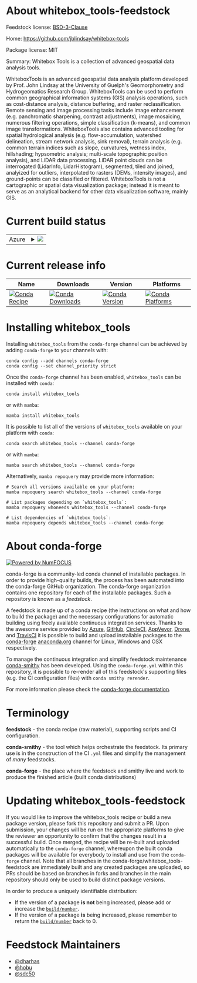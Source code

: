 About whitebox_tools-feedstock
==============================

Feedstock license: [BSD-3-Clause](https://github.com/conda-forge/whitebox_tools-feedstock/blob/main/LICENSE.txt)

Home: https://github.com/jblindsay/whitebox-tools

Package license: MIT

Summary: Whitebox Tools is a collection of advanced geospatial data analysis tools.

WhiteboxTools is an advanced geospatial data analysis platform developed by Prof. John Lindsay at
the University of Guelph's Geomorphometry and Hydrogeomatics Research Group. WhiteboxTools can be
used to perform common geographical information systems (GIS) analysis operations, such as
cost-distance analysis, distance buffering, and raster reclassification. Remote sensing and image
processing tasks include image enhancement (e.g. panchromatic sharpening, contrast adjustments),
image mosaicing, numerous filtering operations, simple classification (k-means), and common image
transformations. WhiteboxTools also contains advanced tooling for spatial hydrological analysis
(e.g. flow-accumulation, watershed delineation, stream network analysis, sink removal), terrain
analysis (e.g. common terrain indices such as slope, curvatures, wetness index, hillshading;
hypsometric analysis; multi-scale topographic position analysis), and LiDAR data processing. LiDAR
point clouds can be interrogated (LidarInfo, LidarHistogram), segmented, tiled and joined,
analyized for outliers, interpolated to rasters (DEMs, intensity images), and ground-points can be
classified or filtered. WhiteboxTools is not a cartographic or spatial data visualization package;
instead it is meant to serve as an analytical backend for other data visualization software,
mainly GIS.


Current build status
====================


<table>
    
  <tr>
    <td>Azure</td>
    <td>
      <details>
        <summary>
          <a href="https://dev.azure.com/conda-forge/feedstock-builds/_build/latest?definitionId=4596&branchName=main">
            <img src="https://dev.azure.com/conda-forge/feedstock-builds/_apis/build/status/whitebox_tools-feedstock?branchName=main">
          </a>
        </summary>
        <table>
          <thead><tr><th>Variant</th><th>Status</th></tr></thead>
          <tbody><tr>
              <td>linux_64_python3.10.____cpython</td>
              <td>
                <a href="https://dev.azure.com/conda-forge/feedstock-builds/_build/latest?definitionId=4596&branchName=main">
                  <img src="https://dev.azure.com/conda-forge/feedstock-builds/_apis/build/status/whitebox_tools-feedstock?branchName=main&jobName=linux&configuration=linux%20linux_64_python3.10.____cpython" alt="variant">
                </a>
              </td>
            </tr><tr>
              <td>linux_64_python3.11.____cpython</td>
              <td>
                <a href="https://dev.azure.com/conda-forge/feedstock-builds/_build/latest?definitionId=4596&branchName=main">
                  <img src="https://dev.azure.com/conda-forge/feedstock-builds/_apis/build/status/whitebox_tools-feedstock?branchName=main&jobName=linux&configuration=linux%20linux_64_python3.11.____cpython" alt="variant">
                </a>
              </td>
            </tr><tr>
              <td>linux_64_python3.12.____cpython</td>
              <td>
                <a href="https://dev.azure.com/conda-forge/feedstock-builds/_build/latest?definitionId=4596&branchName=main">
                  <img src="https://dev.azure.com/conda-forge/feedstock-builds/_apis/build/status/whitebox_tools-feedstock?branchName=main&jobName=linux&configuration=linux%20linux_64_python3.12.____cpython" alt="variant">
                </a>
              </td>
            </tr><tr>
              <td>linux_64_python3.13.____cp313</td>
              <td>
                <a href="https://dev.azure.com/conda-forge/feedstock-builds/_build/latest?definitionId=4596&branchName=main">
                  <img src="https://dev.azure.com/conda-forge/feedstock-builds/_apis/build/status/whitebox_tools-feedstock?branchName=main&jobName=linux&configuration=linux%20linux_64_python3.13.____cp313" alt="variant">
                </a>
              </td>
            </tr><tr>
              <td>linux_64_python3.14.____cp314</td>
              <td>
                <a href="https://dev.azure.com/conda-forge/feedstock-builds/_build/latest?definitionId=4596&branchName=main">
                  <img src="https://dev.azure.com/conda-forge/feedstock-builds/_apis/build/status/whitebox_tools-feedstock?branchName=main&jobName=linux&configuration=linux%20linux_64_python3.14.____cp314" alt="variant">
                </a>
              </td>
            </tr><tr>
              <td>linux_aarch64_python3.10.____cpython</td>
              <td>
                <a href="https://dev.azure.com/conda-forge/feedstock-builds/_build/latest?definitionId=4596&branchName=main">
                  <img src="https://dev.azure.com/conda-forge/feedstock-builds/_apis/build/status/whitebox_tools-feedstock?branchName=main&jobName=linux&configuration=linux%20linux_aarch64_python3.10.____cpython" alt="variant">
                </a>
              </td>
            </tr><tr>
              <td>linux_aarch64_python3.11.____cpython</td>
              <td>
                <a href="https://dev.azure.com/conda-forge/feedstock-builds/_build/latest?definitionId=4596&branchName=main">
                  <img src="https://dev.azure.com/conda-forge/feedstock-builds/_apis/build/status/whitebox_tools-feedstock?branchName=main&jobName=linux&configuration=linux%20linux_aarch64_python3.11.____cpython" alt="variant">
                </a>
              </td>
            </tr><tr>
              <td>linux_aarch64_python3.12.____cpython</td>
              <td>
                <a href="https://dev.azure.com/conda-forge/feedstock-builds/_build/latest?definitionId=4596&branchName=main">
                  <img src="https://dev.azure.com/conda-forge/feedstock-builds/_apis/build/status/whitebox_tools-feedstock?branchName=main&jobName=linux&configuration=linux%20linux_aarch64_python3.12.____cpython" alt="variant">
                </a>
              </td>
            </tr><tr>
              <td>linux_aarch64_python3.13.____cp313</td>
              <td>
                <a href="https://dev.azure.com/conda-forge/feedstock-builds/_build/latest?definitionId=4596&branchName=main">
                  <img src="https://dev.azure.com/conda-forge/feedstock-builds/_apis/build/status/whitebox_tools-feedstock?branchName=main&jobName=linux&configuration=linux%20linux_aarch64_python3.13.____cp313" alt="variant">
                </a>
              </td>
            </tr><tr>
              <td>linux_aarch64_python3.14.____cp314</td>
              <td>
                <a href="https://dev.azure.com/conda-forge/feedstock-builds/_build/latest?definitionId=4596&branchName=main">
                  <img src="https://dev.azure.com/conda-forge/feedstock-builds/_apis/build/status/whitebox_tools-feedstock?branchName=main&jobName=linux&configuration=linux%20linux_aarch64_python3.14.____cp314" alt="variant">
                </a>
              </td>
            </tr><tr>
              <td>osx_64_python3.10.____cpython</td>
              <td>
                <a href="https://dev.azure.com/conda-forge/feedstock-builds/_build/latest?definitionId=4596&branchName=main">
                  <img src="https://dev.azure.com/conda-forge/feedstock-builds/_apis/build/status/whitebox_tools-feedstock?branchName=main&jobName=osx&configuration=osx%20osx_64_python3.10.____cpython" alt="variant">
                </a>
              </td>
            </tr><tr>
              <td>osx_64_python3.11.____cpython</td>
              <td>
                <a href="https://dev.azure.com/conda-forge/feedstock-builds/_build/latest?definitionId=4596&branchName=main">
                  <img src="https://dev.azure.com/conda-forge/feedstock-builds/_apis/build/status/whitebox_tools-feedstock?branchName=main&jobName=osx&configuration=osx%20osx_64_python3.11.____cpython" alt="variant">
                </a>
              </td>
            </tr><tr>
              <td>osx_64_python3.12.____cpython</td>
              <td>
                <a href="https://dev.azure.com/conda-forge/feedstock-builds/_build/latest?definitionId=4596&branchName=main">
                  <img src="https://dev.azure.com/conda-forge/feedstock-builds/_apis/build/status/whitebox_tools-feedstock?branchName=main&jobName=osx&configuration=osx%20osx_64_python3.12.____cpython" alt="variant">
                </a>
              </td>
            </tr><tr>
              <td>osx_64_python3.13.____cp313</td>
              <td>
                <a href="https://dev.azure.com/conda-forge/feedstock-builds/_build/latest?definitionId=4596&branchName=main">
                  <img src="https://dev.azure.com/conda-forge/feedstock-builds/_apis/build/status/whitebox_tools-feedstock?branchName=main&jobName=osx&configuration=osx%20osx_64_python3.13.____cp313" alt="variant">
                </a>
              </td>
            </tr><tr>
              <td>osx_64_python3.14.____cp314</td>
              <td>
                <a href="https://dev.azure.com/conda-forge/feedstock-builds/_build/latest?definitionId=4596&branchName=main">
                  <img src="https://dev.azure.com/conda-forge/feedstock-builds/_apis/build/status/whitebox_tools-feedstock?branchName=main&jobName=osx&configuration=osx%20osx_64_python3.14.____cp314" alt="variant">
                </a>
              </td>
            </tr><tr>
              <td>osx_arm64_python3.10.____cpython</td>
              <td>
                <a href="https://dev.azure.com/conda-forge/feedstock-builds/_build/latest?definitionId=4596&branchName=main">
                  <img src="https://dev.azure.com/conda-forge/feedstock-builds/_apis/build/status/whitebox_tools-feedstock?branchName=main&jobName=osx&configuration=osx%20osx_arm64_python3.10.____cpython" alt="variant">
                </a>
              </td>
            </tr><tr>
              <td>osx_arm64_python3.11.____cpython</td>
              <td>
                <a href="https://dev.azure.com/conda-forge/feedstock-builds/_build/latest?definitionId=4596&branchName=main">
                  <img src="https://dev.azure.com/conda-forge/feedstock-builds/_apis/build/status/whitebox_tools-feedstock?branchName=main&jobName=osx&configuration=osx%20osx_arm64_python3.11.____cpython" alt="variant">
                </a>
              </td>
            </tr><tr>
              <td>osx_arm64_python3.12.____cpython</td>
              <td>
                <a href="https://dev.azure.com/conda-forge/feedstock-builds/_build/latest?definitionId=4596&branchName=main">
                  <img src="https://dev.azure.com/conda-forge/feedstock-builds/_apis/build/status/whitebox_tools-feedstock?branchName=main&jobName=osx&configuration=osx%20osx_arm64_python3.12.____cpython" alt="variant">
                </a>
              </td>
            </tr><tr>
              <td>osx_arm64_python3.13.____cp313</td>
              <td>
                <a href="https://dev.azure.com/conda-forge/feedstock-builds/_build/latest?definitionId=4596&branchName=main">
                  <img src="https://dev.azure.com/conda-forge/feedstock-builds/_apis/build/status/whitebox_tools-feedstock?branchName=main&jobName=osx&configuration=osx%20osx_arm64_python3.13.____cp313" alt="variant">
                </a>
              </td>
            </tr><tr>
              <td>osx_arm64_python3.14.____cp314</td>
              <td>
                <a href="https://dev.azure.com/conda-forge/feedstock-builds/_build/latest?definitionId=4596&branchName=main">
                  <img src="https://dev.azure.com/conda-forge/feedstock-builds/_apis/build/status/whitebox_tools-feedstock?branchName=main&jobName=osx&configuration=osx%20osx_arm64_python3.14.____cp314" alt="variant">
                </a>
              </td>
            </tr><tr>
              <td>win_64_python3.10.____cpython</td>
              <td>
                <a href="https://dev.azure.com/conda-forge/feedstock-builds/_build/latest?definitionId=4596&branchName=main">
                  <img src="https://dev.azure.com/conda-forge/feedstock-builds/_apis/build/status/whitebox_tools-feedstock?branchName=main&jobName=win&configuration=win%20win_64_python3.10.____cpython" alt="variant">
                </a>
              </td>
            </tr><tr>
              <td>win_64_python3.11.____cpython</td>
              <td>
                <a href="https://dev.azure.com/conda-forge/feedstock-builds/_build/latest?definitionId=4596&branchName=main">
                  <img src="https://dev.azure.com/conda-forge/feedstock-builds/_apis/build/status/whitebox_tools-feedstock?branchName=main&jobName=win&configuration=win%20win_64_python3.11.____cpython" alt="variant">
                </a>
              </td>
            </tr><tr>
              <td>win_64_python3.12.____cpython</td>
              <td>
                <a href="https://dev.azure.com/conda-forge/feedstock-builds/_build/latest?definitionId=4596&branchName=main">
                  <img src="https://dev.azure.com/conda-forge/feedstock-builds/_apis/build/status/whitebox_tools-feedstock?branchName=main&jobName=win&configuration=win%20win_64_python3.12.____cpython" alt="variant">
                </a>
              </td>
            </tr><tr>
              <td>win_64_python3.13.____cp313</td>
              <td>
                <a href="https://dev.azure.com/conda-forge/feedstock-builds/_build/latest?definitionId=4596&branchName=main">
                  <img src="https://dev.azure.com/conda-forge/feedstock-builds/_apis/build/status/whitebox_tools-feedstock?branchName=main&jobName=win&configuration=win%20win_64_python3.13.____cp313" alt="variant">
                </a>
              </td>
            </tr><tr>
              <td>win_64_python3.14.____cp314</td>
              <td>
                <a href="https://dev.azure.com/conda-forge/feedstock-builds/_build/latest?definitionId=4596&branchName=main">
                  <img src="https://dev.azure.com/conda-forge/feedstock-builds/_apis/build/status/whitebox_tools-feedstock?branchName=main&jobName=win&configuration=win%20win_64_python3.14.____cp314" alt="variant">
                </a>
              </td>
            </tr>
          </tbody>
        </table>
      </details>
    </td>
  </tr>
</table>

Current release info
====================

| Name | Downloads | Version | Platforms |
| --- | --- | --- | --- |
| [![Conda Recipe](https://img.shields.io/badge/recipe-whitebox__tools-green.svg)](https://anaconda.org/conda-forge/whitebox_tools) | [![Conda Downloads](https://img.shields.io/conda/dn/conda-forge/whitebox_tools.svg)](https://anaconda.org/conda-forge/whitebox_tools) | [![Conda Version](https://img.shields.io/conda/vn/conda-forge/whitebox_tools.svg)](https://anaconda.org/conda-forge/whitebox_tools) | [![Conda Platforms](https://img.shields.io/conda/pn/conda-forge/whitebox_tools.svg)](https://anaconda.org/conda-forge/whitebox_tools) |

Installing whitebox_tools
=========================

Installing `whitebox_tools` from the `conda-forge` channel can be achieved by adding `conda-forge` to your channels with:

```
conda config --add channels conda-forge
conda config --set channel_priority strict
```

Once the `conda-forge` channel has been enabled, `whitebox_tools` can be installed with `conda`:

```
conda install whitebox_tools
```

or with `mamba`:

```
mamba install whitebox_tools
```

It is possible to list all of the versions of `whitebox_tools` available on your platform with `conda`:

```
conda search whitebox_tools --channel conda-forge
```

or with `mamba`:

```
mamba search whitebox_tools --channel conda-forge
```

Alternatively, `mamba repoquery` may provide more information:

```
# Search all versions available on your platform:
mamba repoquery search whitebox_tools --channel conda-forge

# List packages depending on `whitebox_tools`:
mamba repoquery whoneeds whitebox_tools --channel conda-forge

# List dependencies of `whitebox_tools`:
mamba repoquery depends whitebox_tools --channel conda-forge
```


About conda-forge
=================

[![Powered by
NumFOCUS](https://img.shields.io/badge/powered%20by-NumFOCUS-orange.svg?style=flat&colorA=E1523D&colorB=007D8A)](https://numfocus.org)

conda-forge is a community-led conda channel of installable packages.
In order to provide high-quality builds, the process has been automated into the
conda-forge GitHub organization. The conda-forge organization contains one repository
for each of the installable packages. Such a repository is known as a *feedstock*.

A feedstock is made up of a conda recipe (the instructions on what and how to build
the package) and the necessary configurations for automatic building using freely
available continuous integration services. Thanks to the awesome service provided by
[Azure](https://azure.microsoft.com/en-us/services/devops/), [GitHub](https://github.com/),
[CircleCI](https://circleci.com/), [AppVeyor](https://www.appveyor.com/),
[Drone](https://cloud.drone.io/welcome), and [TravisCI](https://travis-ci.com/)
it is possible to build and upload installable packages to the
[conda-forge](https://anaconda.org/conda-forge) [anaconda.org](https://anaconda.org/)
channel for Linux, Windows and OSX respectively.

To manage the continuous integration and simplify feedstock maintenance
[conda-smithy](https://github.com/conda-forge/conda-smithy) has been developed.
Using the ``conda-forge.yml`` within this repository, it is possible to re-render all of
this feedstock's supporting files (e.g. the CI configuration files) with ``conda smithy rerender``.

For more information please check the [conda-forge documentation](https://conda-forge.org/docs/).

Terminology
===========

**feedstock** - the conda recipe (raw material), supporting scripts and CI configuration.

**conda-smithy** - the tool which helps orchestrate the feedstock.
                   Its primary use is in the construction of the CI ``.yml`` files
                   and simplify the management of *many* feedstocks.

**conda-forge** - the place where the feedstock and smithy live and work to
                  produce the finished article (built conda distributions)


Updating whitebox_tools-feedstock
=================================

If you would like to improve the whitebox_tools recipe or build a new
package version, please fork this repository and submit a PR. Upon submission,
your changes will be run on the appropriate platforms to give the reviewer an
opportunity to confirm that the changes result in a successful build. Once
merged, the recipe will be re-built and uploaded automatically to the
`conda-forge` channel, whereupon the built conda packages will be available for
everybody to install and use from the `conda-forge` channel.
Note that all branches in the conda-forge/whitebox_tools-feedstock are
immediately built and any created packages are uploaded, so PRs should be based
on branches in forks and branches in the main repository should only be used to
build distinct package versions.

In order to produce a uniquely identifiable distribution:
 * If the version of a package **is not** being increased, please add or increase
   the [``build/number``](https://docs.conda.io/projects/conda-build/en/latest/resources/define-metadata.html#build-number-and-string).
 * If the version of a package **is** being increased, please remember to return
   the [``build/number``](https://docs.conda.io/projects/conda-build/en/latest/resources/define-metadata.html#build-number-and-string)
   back to 0.

Feedstock Maintainers
=====================

* [@dharhas](https://github.com/dharhas/)
* [@hobu](https://github.com/hobu/)
* [@sdc50](https://github.com/sdc50/)

